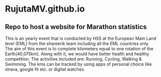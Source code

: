# RujutaMV.github.io
## Repo to host a website for Marathon statistics

This is an yearly event that is conducted by HSS at the European Main Land
level (EML) from the shareerik team including all the EML countries only.
  The aim of this event is to complete kilometers equal to one rotation of the Earth(40,075km).
      Along with it, we would have better health and healthy competition.
  The activities included are: Running, Cycling, Walking & Swimming. The kms can be tracked by
      using apps of personal choice like strava, google fit etc. or digital watches.

